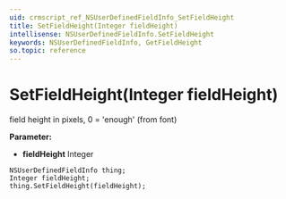 ```yaml
---
uid: crmscript_ref_NSUserDefinedFieldInfo_SetFieldHeight
title: SetFieldHeight(Integer fieldHeight)
intellisense: NSUserDefinedFieldInfo.SetFieldHeight
keywords: NSUserDefinedFieldInfo, GetFieldHeight
so.topic: reference
---
```


# SetFieldHeight(Integer fieldHeight)

field height in pixels, 0 = 'enough' (from font)

**Parameter:** 
* **fieldHeight** Integer

```crmscript
NSUserDefinedFieldInfo thing;
Integer fieldHeight;
thing.SetFieldHeight(fieldHeight);
```

